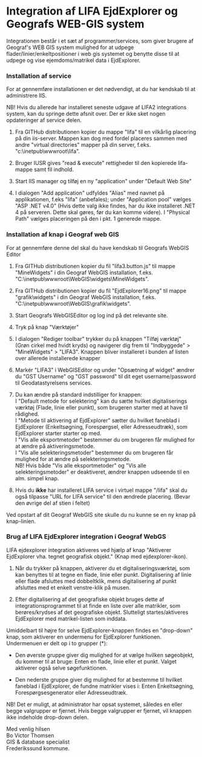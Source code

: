 # Integration af LIFA EjdExplorer og Geografs WEB-GIS system

Integrationen består i et sæt af programmer/services, som giver brugere af Geograf's WEB GIS system mulighed for at udpege flader/linier/enkeltpositioner i web gis systemet og benytte disse til at udpege og vise ejemdoms/matrikel data i EjdExplorer.

### Installation af service

For at gennemføre installationen er det nødvendigt, at du har kendskab til at administrere IIS.

NB! Hvis du allerede har installeret seneste udgave af LIFA2 integrations system, kan du springe dette afsnit over. Der er ikke sket nogen opdateringer af service delen.

1. Fra GITHub distributionen kopier du mappe "lifa" til en vilkårlig placering på din iis-server. Mappen kan dog med fordel placeres sammen med andre "virtual directories" mapper på din server, f.eks. "c:\inetpub\wwwroot\lifa".

2. Bruger IUSR gives "read & execute" rettigheder til den kopierede lifa-mappe samt fil indhold.

3. Start IIS manager og tilføj en ny "application" under "Default Web Site"

4. I dialogen "Add application" udfyldes "Alias" med navnet på applikationen, f.eks "lifa" (anbefales); under "Application pool" vælges "ASP .NET v4.0" (Hvis dette valg ikke findes, har du ikke installeret .NET 4 på serveren. Dette skal gøres, før du kan komme videre). I "Physical Path" vælges placeringen på den i pkt. 1 generede mappe.

### Installation af knap i Geograf web GIS

For at gennemføre denne del skal du have kendskab til Geografs WebGIS Editor

1. Fra GITHub distributionen kopier du fil "lifa3.button.js" til mappe "MineWidgets" i din Geograf WebGIS installation, f.eks. "C:\inetpub\wwwroot\WebGIS\widgets\MineWidgets".
2. Fra GITHub distributionen kopier du fil "EjdExplorer16.png" til mappe "grafik\widgets" i din Geograf WebGIS installation, f.eks. "C:\inetpub\wwwroot\WebGIS\grafik\widgets".

3. Start Geografs WebGISEditor og log ind på det relevante site.
4. Tryk på knap "Værktøjer"
5. I dialogen "Rediger toolbar" trykker du på knappen "Tilføj værktøj" (Grøn cirkel med hvidt kryds) og navigerer dig frem til "Indbyggede" > "MineWidgets" > "LIFA3". Knappen bliver installeret i bunden af listen over allerede installerede knapper

6. Markér "LIFA3" i WebGISEditor og under "Opsætning af widget" ændrer du "GST Username" og "GST password" til dit eget username/password til Geodatastyrelsens services.

7. Du kan ændre på standard indstilliger for knappen:<br>
I "Default metode for selektering" kan du sætte hvilket digitaliserings værktøj (Flade, linie eller punkt), som brugeren starter med at have til rådighed.<br>
I "Metode til aktivering af EjdExplorer" sætter du hvilket faneblad i EjdExplorer (Enkeltsøgning, Forespørgsel, eller Adresseudtræk), som EjdExplorer starter starter op med.<br>
I "Vis alle eksportmetoder" bestemmer du om brugeren får mulighed for at ændre på aktiveringsmetode.<br>
I "Vis alle selekteringsmetoder" bestemmer du om brugeren får mulighed for at ændre på selekteringsmetode.<br>
NB! Hvis både "Vis alle eksportmetoder" og "Vis alle selekteringsmetoder" er deaktiveret, ændrer knappen udseende til en alm. simpel knap.
8. Hvis du **ikke** har installeret LIFA service i virtuel mappe "/lifa" skal du også tilpasse "URL for LIFA service" til den ændrede placering. (Bevar den øvrige del af stien i feltet)

Ved opstart af dit Geograf WebGIS site skulle du nu kunne se en ny knap på knap-linien.

### Brug af LIFA EjdExplorer integration i Geograf WebGS

LIFA ejdexplorer integration aktiveres ved hjælp af knap "Aktiverer EjdExplorer vha. tegnet geografisk objekt." (Knap med ejdexplorer-ikon).

1. Når du trykker på knappen, aktiverer du et digitaliseringsværktøj, som kan benyttes til at tegne en flade, linie eller punkt. Digitalisering af linie eller flade afsluttes med dobbeltklik, mens digitalisering af punkt afsluttes med et enkelt venstre-klik på musen.

2. Efter digitalisering af det geografiske objekt bruges dette af integrationsprogrammet til at finde en liste over alle matrikler, som berøres/krydses af det geografiske objekt. Slutteligt startes/aktiveres EjdExplorer med matrikel-listen som inddata.

Umiddelbart til højre for selve EjdExplorer-knappen findes en "drop-down" knap, som aktiverer en undermenu for EjdExplorer funktionen. Undermenuen er delt op i to grupper (*):
- Den øverste gruppe giver dig mulighed for at vælge hvilken søgeobjekt, du kommer til at bruge: Enten en flade, linie eller et punkt. Valget aktiverer også selve søgefunktionen.

- Den nederste gruppe giver dig mulighed for at bestemme til hvilket faneblad i EjdExplorer, de fundne matrikler vises i: Enten Enkeltsøgning, Forespørgsesgenerator eller Adresseudtræk.

NB! Det er muligt, at administrator har opsat systemet, således en eller begge valgrupper er fjernet. Hvis begge valgrupper er fjernet, vil knappen ikke indeholde drop-down delen.

Med venlig hilsen<br>Bo Victor Thomsen<br>GIS & database specialist<br>Frederikssund kommune.



